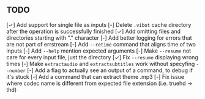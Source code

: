 TODO
----

  [✓] Add support for single file as inputs
  [-] Delete `.vibot` cache directory after the operation is successfully finished
  [✓] Add omitting files and directories starting with "." character
  [-] Add better logging for errors that are not part of errstream
  [-] Add `--retime` command that aligns time of two inputs
  [-] Add `--help` mention expected arguments
  [-] Make `--resume` not care for every input file, just the directory
  [✓] Fix `--resume` displaying wrong times
  [-] Make `extractaudio` and `extractsubtitles` work without specyfing `--number`
  [-] Add a flag to actually see an output of a command, to debug if it's stuck
  [-] Add a command that can extract theme .mp3
  [-] Fix issue where codec name is different from expected file extension (i.e. truehd -> thd)
